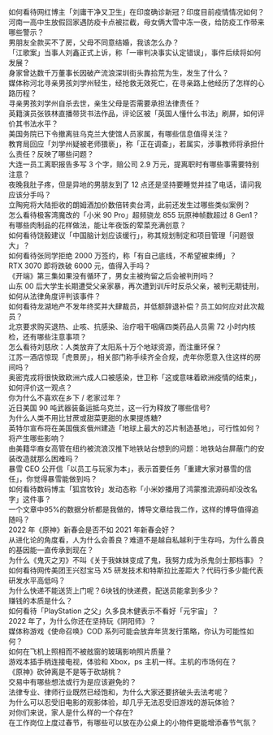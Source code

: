 如何看待网红博主「刘庸干净又卫生」在印度确诊新冠？印度目前疫情情况如何？  
河南一高中生放假回家遇防疫卡点被拦截，母女俩大雪中冻一夜，给防疫工作带来哪些警示？  
男朋友全款买不了房，父母不同意结婚，我该怎么办？  
「江歌案」当事人刘鑫正式上诉，称「一审判决事实认定错误」，事件后续将如何发展？  
身家曾达数千万董事长因破产流浪深圳街头靠拾荒为生，发生了什么？  
媒体称河北寻亲男孩刘学州轻生，经抢救无效死亡，在寻亲路上他经历了怎样的心路历程？  
寻亲男孩刘学州自杀去世，亲生父母是否需要承担法律责任？  
英籍演员张铁林直播带货书法作品，评论区被「英国人懂什么书法」刷屏，如何评价其书法水平？  
美国务院已下令撤离驻乌克兰大使馆人员家属，有哪些信息值得关注？  
教育局回应「刘学州疑被老师猥亵」，称「正在调查」，若属实，涉事教师将承担什么责任？反映了哪些问题？  
大连一员工离职报告多写 3 个字，赔公司 2.9 万元，提离职时有哪些事需要特别注意？  
夜晚我肚子疼，但是异地的男朋友到了 12 点还是坚持要睡觉并挂了电话，请问我应该分手吗？  
立陶宛将大陆拒收的朗姆酒加价数倍转卖台湾，此前还发生过哪些类似案例？  
怎么看待极客湾魔改的「小米 90 Pro」超频骁龙 855 玩原神帧数超过 8 Gen1？  
有哪些肉制品的花样做法，能让年夜饭的荤菜充满创意？  
如何看待饶毅建议「中国脑计划应该缓行」，称其规划制定和项目管理「问题很大」？  
如何看待张同学拒绝 2000 万签约，称「有自己底线，不希望被束缚」？  
RTX 3070 即将跌破 6000 元，值得入手吗？  
《开端》第三集如果没有循环了，男女主被拘留之后会被判刑吗？  
山东 00 后大学生长期遭受父亲家暴，再次遭到训斥时反杀父亲，被判无期徒刑，如何从法律角度评判该事件？  
如何看待龙湖地产不发年终奖并大肆裁员，并低额辞退补偿？员工如何应对此次裁员？  
北京要求购买退热、止咳、抗感染、治疗咽干咽痛四类药品人员需 72 小时内核检，还有哪些注意事项？  
怎么看待刘慈欣：人类放弃了太阳系十万个地球资源，而注重环保？  
江苏一酒店惊现「虎景房」，相关部门称手续齐全合规，虎年你愿意入住这样的房间吗？  
奥密克戎将很快致欧洲六成人口被感染，世卫称「这或意味着欧洲疫情的结束」，如何评价这一观点？  
你为什么不喜欢在乡下 / 老家过年？  
近日美国 90 吨武器装备运抵乌克兰，这一行为释放了哪些信号?  
为什么人类不用比甘蔗或甜菜更甜的水果提炼糖?  
英特尔宣布将在美国俄亥俄州建造「地球上最大的芯片制造基地」，可行性如何？将产生哪些影响？  
由美籍华裔女高管在纽约被流浪汉推下地铁站台想到的问题：地铁站台屏蔽门的安装改造就那么困难吗？  
暴雪 CEO 公开信「以员工与玩家为本」，表示首要任务「重建大家对暴雪的信任」，你觉得暴雪能做到吗？  
如何看待数码博主「狐宫牧铃」发动态称「小米妙播用了鸿蒙推流源码却没改名字」这件事？  
一个文章中95%的数据分析都是我做的，博导文章给我二作，这样的博导值得追随吗？  
2022 年《原神》新春会是否不如 2021 年新春会好？  
从进化论的角度看，人为什么会善良？难道不是越自私越利于生存吗，为什么善良的基因能一直传承到现在？  
为什么《鬼灭之刃》不叫《关于我妹妹变成了鬼，我努力成为杀鬼剑士那档事》？  
如何看待网传美团王兴怼宝马 X5 研发技术和特斯拉比差距大？代码行多少能代表研发水平高低吗？  
为什么快递不能送货上门呢？6块钱的快递费，配送员能拿到多少？  
赚钱的本质是什么？  
如何看待「PlayStation 之父」久多良木健表示不看好「元宇宙」？  
2022 年了，为什么你还在坚持玩《阴阳师》？  
媒体称游戏《使命召唤》COD 系列可能会放弃年货发行策略，你认为可能性如何？  
如何在飞机上照相而不被舷窗的玻璃影响照片质量？  
游戏本插手柄连接电视，体验和 Xbox，ps 主机一样。主机的市场何在？  
《原神》砍钟离是不是等于砍胡桃？  
交易中有哪些想法或行为是应该避免的？  
法律专业、律师行业既然已经饱和，为什么大家还要挤破头去法考呢？  
为什么可以忍受旧电影的观影体验，却几乎无法忍受旧游戏的游玩体验？  
对你们来说，家人是什么样的一个存在?  
在工作岗位上度过春节，有哪些可以放在办公桌上的小物件更能增添春节气氛？  
